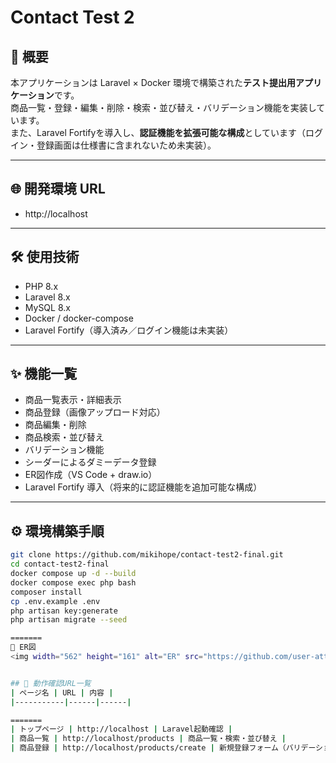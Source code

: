 # Contact Test 2

## 📖 概要
本アプリケーションは Laravel × Docker 環境で構築された**テスト提出用アプリケーション**です。  
商品一覧・登録・編集・削除・検索・並び替え・バリデーション機能を実装しています。  
また、Laravel Fortifyを導入し、**認証機能を拡張可能な構成**としています（ログイン・登録画面は仕様書に含まれないため未実装）。

---

## 🌐 開発環境 URL
- http://localhost

---

## 🛠 使用技術
- PHP 8.x  
- Laravel 8.x  
- MySQL 8.x  
- Docker / docker-compose  
- Laravel Fortify（導入済み／ログイン機能は未実装）

---

## ✨ 機能一覧
- 商品一覧表示・詳細表示  
- 商品登録（画像アップロード対応）  
- 商品編集・削除  
- 商品検索・並び替え  
- バリデーション機能  
- シーダーによるダミーデータ登録  
- ER図作成（VS Code + draw.io）  
- Laravel Fortify 導入（将来的に認証機能を追加可能な構成）

---

## ⚙️ 環境構築手順
```bash
git clone https://github.com/mikihope/contact-test2-final.git
cd contact-test2-final
docker compose up -d --build
docker compose exec php bash
composer install
cp .env.example .env
php artisan key:generate
php artisan migrate --seed

=======
🧩 ER図
<img width="562" height="161" alt="ER" src="https://github.com/user-attachments/assets/ca49c7cb-0fb4-4749-aeeb-898f9c4c204b" />


## 📍 動作確認URL一覧
| ページ名 | URL | 内容 |
|-----------|------|------|

=======
| トップページ | http://localhost | Laravel起動確認 |
| 商品一覧 | http://localhost/products | 商品一覧・検索・並び替え |
| 商品登録 | http://localhost/products/create | 新規登録フォーム（バリデーション確認） |



